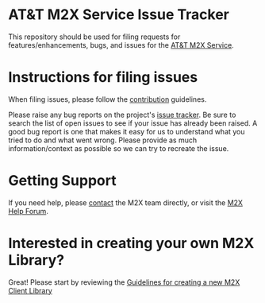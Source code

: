 AT&amp;T M2X Service Issue Tracker
===========

This repository should be used for filing requests for features/enhancements, bugs, and issues for the [AT&amp;T M2X Service](https://m2x.att.com/).


Instructions for filing issues
===========
When filing issues, please follow the [contribution](CONTRIBUTING.md) guidelines.

Please raise any bug reports on the project's [issue tracker](https://github.com/attm2x/m2x-service/issues?state=open). Be sure to search the list of open issues to see if your issue has already been raised. A good bug report is one that makes it easy for us to understand what you tried to do and what went wrong. Please provide as much information/context as possible so we can try to recreate the issue. 


Getting Support
===========
If you need help, please [contact](https://m2x.att.com/contact) the M2X team directly, or visit the [M2X Help Forum](http://forum-m2x.att.com).


Interested in creating your own M2X Library?
===========
Great! Please start by reviewing the [Guidelines for creating a new M2X Client Library](https://github.com/attm2x/m2x-service/blob/master/CLIENT-CONTRIBUTIONS.md)
